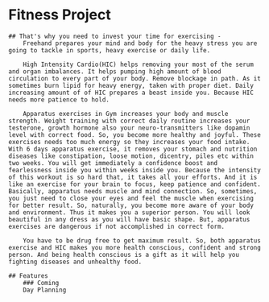 # Fitness Project
	## That's why you need to invest your time for exercising -
		Freehand prepares your mind and body for the heavy stress you are going to tackle in sports, heavy exercise or daily life.

		High Intensity Cardio(HIC) helps removing your most of the serum and organ imbalances. It helps pumping high amount of blood circulation to every part of your body. Remove blockage in path. As it sometimes burn lipid for heavy energy, taken with proper diet. Daily increasing amount of of HIC prepares a beast inside you. Because HIC needs more patience to hold.
		
		Apparatus exercises in Gym increases your body and muscle strength. Weight training with correct daily routine increases your testerone, growth hormone also your neuro-transmitters like dopamin level with correct food. So, you become more healthy and joyful. These exercises needs too much energy so they increases your food intake. With 6 days apparatus exercise, it removes your stomach and nutrition diseases like constipation, loose motion, dicentry, piles etc within two weeks. You will get immediately a confidence boost and fearlessness inside you within weeks inside you. Because the intensity of this workout is so hard that, it takes all your efforts. And it is like an exercise for your brain to focus, keep patience and confident. Basically, apparatus needs muscle and mind connection. So, sometimes, you just need to close your eyes and feel the muscle when exercising for better result. So, naturally, you become more aware of your body and environment. Thus it makes you a superior person. You will look beautiful in any dress as you will have basic shape. But, apparatus exercises are dangerous if not accomplished in correct form.

		You have to be drug free to get maximum result. So, both apparatus exercise and HIC makes you more health conscious, confident and strong person. And being health conscious is a gift as it will help you fighting diseases and unhealthy food.

	## Features
		### Coming
		Day Planning